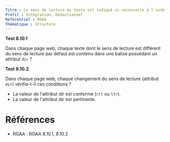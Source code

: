 ```yaml
---
Titre : Le sens de lecture du texte est indiqué si nécessaire à l'aide de l'attribut `dir`.
Profil : Intégration, Rédactionnel
Référentiel : RGAA
Thématique : Structure
---
```


**Test 8.10.1**

Dans chaque page web, chaque texte dont le sens de lecture est différent du sens de lecture par défaut est contenu dans une balise possédant un attribut `dir` ?


**Test 8.10.2**

Dans chaque page web, chaque changement du sens de lecture (attribut `dir`) vérifie-t-il ces conditions ?

- La valeur de l'attribut dir est conforme (`rtl` ou `ltr`).
- La valeur de l'attribut dir est pertinente.


# Références

*   RGAA : RGAA 8.10.1, 8.10.2

